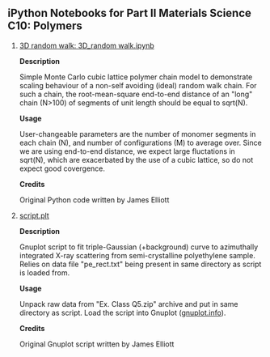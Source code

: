 ## iPython Notebooks for Part II Materials Science C10: Polymers

<ol>
<li>

[3D random walk: 3D_random walk.ipynb](https://colab.research.google.com/github/jae1001/PartII_C10/blob/main/3D%20random%20walk.ipynb)

**Description**

Simple Monte Carlo cubic lattice polymer chain model to demonstrate scaling behaviour
of a non-self avoiding (ideal) random walk chain. For such a chain, the root-mean-square
end-to-end distance of an "long" chain (N>100) of segments of unit length should be equal
to sqrt(N).

**Usage**

User-changeable parameters are the number of monomer segments in each chain (N), and
number of configurations (M) to average over. Since we are using end-to-end distance, we
expect large fluctations in sqrt(N), which are exacerbated by the use of a cubic lattice,
so do not expect good covergence.

**Credits**

Original Python code written by James Elliott
</li>


<li>

[script.plt](https://github.com/jae1001/PartII_C10/edit/main/script.plt)

**Description**

Gnuplot script to fit triple-Gaussian (+background) curve to azimuthally integrated X-ray
scattering from semi-crystalline polyethylene sample. Relies on data file "pe_rect.txt" being
present in same directory as script is loaded from.

**Usage**

Unpack raw data from "Ex. Class Q5.zip" archive and put in same directory as script. Load the 
script into Gnuplot ([gnuplot.info](http://gnuplot.info/)).

**Credits**

Original Gnuplot script written by James Elliott
</li>
